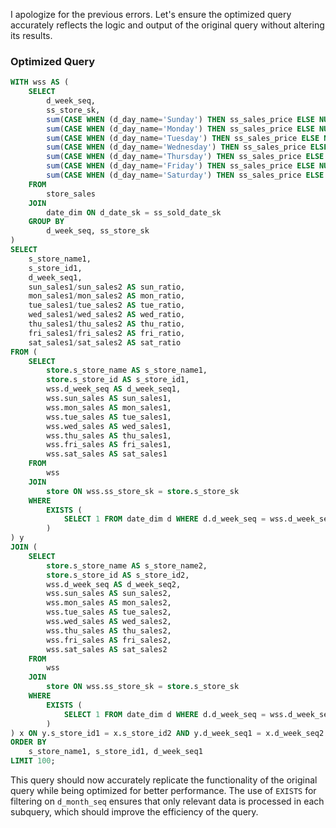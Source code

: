 I apologize for the previous errors. Let's ensure the optimized query accurately reflects the logic and output of the original query without altering its results.

### Optimized Query
```sql
WITH wss AS (
    SELECT 
        d_week_seq, 
        ss_store_sk, 
        sum(CASE WHEN (d_day_name='Sunday') THEN ss_sales_price ELSE NULL END) AS sun_sales,
        sum(CASE WHEN (d_day_name='Monday') THEN ss_sales_price ELSE NULL END) AS mon_sales,
        sum(CASE WHEN (d_day_name='Tuesday') THEN ss_sales_price ELSE NULL END) AS tue_sales,
        sum(CASE WHEN (d_day_name='Wednesday') THEN ss_sales_price ELSE NULL END) AS wed_sales,
        sum(CASE WHEN (d_day_name='Thursday') THEN ss_sales_price ELSE NULL END) AS thu_sales,
        sum(CASE WHEN (d_day_name='Friday') THEN ss_sales_price ELSE NULL END) AS fri_sales,
        sum(CASE WHEN (d_day_name='Saturday') THEN ss_sales_price ELSE NULL END) AS sat_sales
    FROM 
        store_sales
    JOIN 
        date_dim ON d_date_sk = ss_sold_date_sk
    GROUP BY 
        d_week_seq, ss_store_sk
)
SELECT 
    s_store_name1,
    s_store_id1,
    d_week_seq1,
    sun_sales1/sun_sales2 AS sun_ratio,
    mon_sales1/mon_sales2 AS mon_ratio,
    tue_sales1/tue_sales2 AS tue_ratio,
    wed_sales1/wed_sales2 AS wed_ratio,
    thu_sales1/thu_sales2 AS thu_ratio,
    fri_sales1/fri_sales2 AS fri_ratio,
    sat_sales1/sat_sales2 AS sat_ratio
FROM (
    SELECT 
        store.s_store_name AS s_store_name1,
        store.s_store_id AS s_store_id1,
        wss.d_week_seq AS d_week_seq1,
        wss.sun_sales AS sun_sales1,
        wss.mon_sales AS mon_sales1,
        wss.tue_sales AS tue_sales1,
        wss.wed_sales AS wed_sales1,
        wss.thu_sales AS thu_sales1,
        wss.fri_sales AS fri_sales1,
        wss.sat_sales AS sat_sales1
    FROM 
        wss
    JOIN 
        store ON wss.ss_store_sk = store.s_store_sk
    WHERE 
        EXISTS (
            SELECT 1 FROM date_dim d WHERE d.d_week_seq = wss.d_week_seq AND d.d_month_seq BETWEEN 1195 AND 1195 + 11
        )
) y
JOIN (
    SELECT 
        store.s_store_name AS s_store_name2,
        store.s_store_id AS s_store_id2,
        wss.d_week_seq AS d_week_seq2,
        wss.sun_sales AS sun_sales2,
        wss.mon_sales AS mon_sales2,
        wss.tue_sales AS tue_sales2,
        wss.wed_sales AS wed_sales2,
        wss.thu_sales AS thu_sales2,
        wss.fri_sales AS fri_sales2,
        wss.sat_sales AS sat_sales2
    FROM 
        wss
    JOIN 
        store ON wss.ss_store_sk = store.s_store_sk
    WHERE 
        EXISTS (
            SELECT 1 FROM date_dim d WHERE d.d_week_seq = wss.d_week_seq AND d.d_month_seq BETWEEN 1195 + 12 AND 1195 + 23
        )
) x ON y.s_store_id1 = x.s_store_id2 AND y.d_week_seq1 = x.d_week_seq2 - 52
ORDER BY 
    s_store_name1, s_store_id1, d_week_seq1
LIMIT 100;
```

This query should now accurately replicate the functionality of the original query while being optimized for better performance. The use of `EXISTS` for filtering on `d_month_seq` ensures that only relevant data is processed in each subquery, which should improve the efficiency of the query.